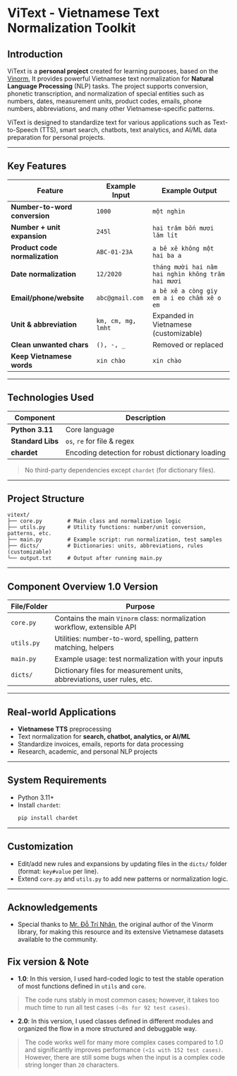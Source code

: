 # ViText - Vietnamese Text Normalization Toolkit

## Introduction

ViText is a **personal project** created for learning purposes, based on the [Vinorm](https://github.com/v-nhandt21/Vinorm), It provides powerful Vietnamese text normalization for **Natural Language Processing** (NLP) tasks. The project supports conversion, phonetic transcription, and normalization of special entities such as numbers, dates, measurement units, product codes, emails, phone numbers, abbreviations, and many other Vietnamese-specific patterns.

ViText is designed to standardize text for various applications such as Text-to-Speech (TTS), smart search, chatbots, text analytics, and AI/ML data preparation for personal projects.

---

## Key Features

| Feature                        | Example Input            | Example Output                                         |
|--------------------------------|--------------------------|--------------------------------------------------------|
| **Number-to-word conversion**  | `1000`                   | `một nghìn`                                            |
| **Number + unit expansion**    | `245l`                   | `hai trăm bốn mươi lăm lít`                            |
| **Product code normalization** | `ABC-01-23A`             | `a bê xê không một hai ba a`                           |
| **Date normalization**         | `12/2020`                | `tháng mười hai năm hai nghìn không trăm hai mươi`     |
| **Email/phone/website**        | `abc@gmail.com`          | `a bê xê a còng giy em a i eo chấm xê o em`            |
| **Unit & abbreviation**        | `km, cm, mg, lmht`       | Expanded in Vietnamese (customizable)                  |
| **Clean unwanted chars**       | `(), -, _`               | Removed or replaced                                    |
| **Keep Vietnamese words**      | `xin chào`               | `xin chào`                                             |

---

## Technologies Used

| Component     | Description                                                        |
|---------------|--------------------------------------------------------------------|
| **Python 3.11**  | Core language                                                  |
| **Standard Libs**| `os`, `re` for file & regex                                     |
| **chardet**      | Encoding detection for robust dictionary loading                |

> No third-party dependencies except `chardet` (for dictionary files).

---

## Project Structure

```
vitext/
├── core.py        # Main class and normalization logic
├── utils.py       # Utility functions: number/unit conversion, patterns, etc.
├── main.py        # Example script: run normalization, test samples
├── dicts/         # Dictionaries: units, abbreviations, rules (customizable)
└── output.txt     # Output after running main.py
```

---

## Component Overview 1.0 Version

| File/Folder | Purpose                                                                          |
|-------------|----------------------------------------------------------------------------------|
| `core.py`   | Contains the main `Vinorm` class: normalization workflow, extensible API         |
| `utils.py`  | Utilities: number-to-word, spelling, pattern matching, helpers                   |
| `main.py`   | Example usage: test normalization with your inputs                               |
| `dicts/`    | Dictionary files for measurement units, abbreviations, user rules, etc.          |

---

## Real-world Applications

- **Vietnamese TTS** preprocessing
- Text normalization for **search, chatbot, analytics, or AI/ML**
- Standardize invoices, emails, reports for data processing
- Research, academic, and personal NLP projects

---

## System Requirements

- Python 3.11+
- Install `chardet`:
  ```bash
  pip install chardet
  ```

---

## Customization

- Edit/add new rules and expansions by updating files in the `dicts/` folder (format: `key#value` per line).
- Extend `core.py` and `utils.py` to add new patterns or normalization logic.

---

## Acknowledgements

- Special thanks to [Mr. Đỗ Trí Nhân](https://github.com/v-nhandt21), the original author of the Vinorm library, for making this resource and its extensive Vietnamese datasets available to the community.

## Fix version & Note
- **1.0**: In this version, I used hard-coded logic to test the stable operation of most functions defined in `utils` and `core`. 
> The code runs stably in most common cases; however, it takes too much time to run all test cases `(~8s for 92 test cases)`.

- **2.0**: In this version, I used classes defined in different modules and organized the flow in a more structured and debuggable way.
> The code works well for many more complex cases compared to 1.0 and significantly improves performance `(<1s with 152 test cases)`. However, there are still some bugs when the input is a complex code string longer than `20` characters.